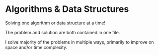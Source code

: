 # Algorithms & Data Structures
Solving one algorithm or data structure at a time!

The problem and solution are both contained in one file.

I solve majority of the problems in multiple ways, primarily to improve on space and/or time complexity.

